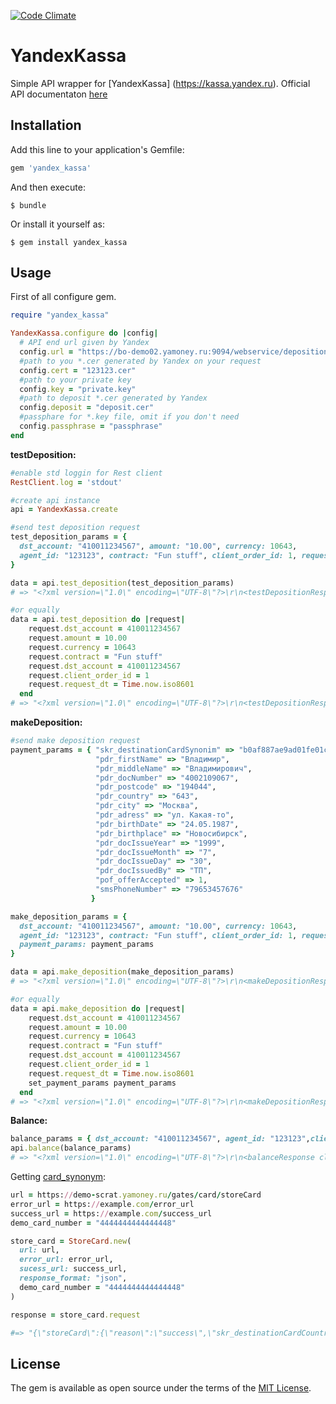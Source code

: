 [![Code Climate](https://codeclimate.com/github/creepycheese/yandex-kassa-api/badges/gpa.svg)](https://codeclimate.com/github/creepycheese/yandex-kassa-api)
# YandexKassa
Simple API wrapper for [YandexKassa] (https://kassa.yandex.ru).
Official API documentaton [here](https://tech.yandex.ru/money/doc/payment-solution/payout/intro-docpage/)

## Installation

Add this line to your application's Gemfile:

```ruby
gem 'yandex_kassa'
```

And then execute:

    $ bundle

Or install it yourself as:

    $ gem install yandex_kassa

## Usage

First of all configure gem.
```ruby
require "yandex_kassa"

YandexKassa.configure do |config|
  # API end url given by Yandex
  config.url = "https://bo-demo02.yamoney.ru:9094/webservice/deposition/api"
  #path to you *.cer generated by Yandex on your request
  config.cert = "123123.cer"
  #path to your private key
  config.key = "private.key"
  #path to deposit *.cer generated by Yandex
  config.deposit = "deposit.cer"
  #passphare for *.key file, omit if you don't need
  config.passphrase = "passphrase"
end
```

**testDeposition:**

```ruby
#enable std loggin for Rest client
RestClient.log = 'stdout'

#create api instance
api = YandexKassa.create

#send test deposition request
test_deposition_params = {
  dst_account: "410011234567", amount: "10.00", currency: 10643,
  agent_id: "123123", contract: "Fun stuff", client_order_id: 1, request_dt: Time.now.iso8601
}

data = api.test_deposition(test_deposition_params)
# => "<?xml version=\"1.0\" encoding=\"UTF-8\"?>\r\n<testDepositionResponse clientOrderId=\"1\" status=\"3\" error=\"41\" processedDT=\"2016-03-23T12:52:53.087+03:00\" identification=\"anonymous\" />\r\n"

#or equally
data = api.test_deposition do |request|
    request.dst_account = 410011234567
    request.amount = 10.00
    request.currency = 10643
    request.contract = "Fun stuff"
    request.dst_account = 410011234567
    request.client_order_id = 1
    request.request_dt = Time.now.iso8601
  end
# => "<?xml version=\"1.0\" encoding=\"UTF-8\"?>\r\n<testDepositionResponse clientOrderId=\"1\" status=\"3\" error=\"41\" processedDT=\"2016-03-23T12:52:53.087+03:00\" identification=\"anonymous\" />\r\n"
```
**makeDeposition:**

```ruby
#send make deposition request
payment_params = { "skr_destinationCardSynonim" => "b0af887ae9ad01fe01ca65df7cff19a7b5fcbf9b_scn",
                   "pdr_firstName" => "Владимир",
                   "pdr_middleName" => "Владимирович",
                   "pdr_docNumber" => "4002109067",
                   "pdr_postcode" => "194044",
                   "pdr_country" => "643",
                   "pdr_city" => "Москва",
                   "pdr_adress" => "ул. Какая-то",
                   "pdr_birthDate" => "24.05.1987",
                   "pdr_birthplace" => "Новосибирск",
                   "pdr_docIssueYear" => "1999",
                   "pdr_docIssueMonth" => "7",
                   "pdr_docIssueDay" => "30",
                   "pdr_docIssuedBy" => "ТП",
                   "pof_offerAccepted" => 1,
                   "smsPhoneNumber" => "79653457676"
                  }

make_deposition_params = {
  dst_account: "410011234567", amount: "10.00", currency: 10643,
  agent_id: "123123", contract: "Fun stuff", client_order_id: 1, request_dt: Time.now.iso8601,
  payment_params: payment_params
}

data = api.make_deposition(make_deposition_params)
# => "<?xml version=\"1.0\" encoding=\"UTF-8\"?>\r\n<makeDepositionResponse clientOrderId=\"1\" status=\"3\" error=\"41\" processedDT=\"2016-03-23T12:52:53.087+03:00\" identification=\"anonymous\" />\r\n"

#or equally
data = api.make_deposition do |request|
    request.dst_account = 410011234567
    request.amount = 10.00
    request.currency = 10643
    request.contract = "Fun stuff"
    request.dst_account = 410011234567
    request.client_order_id = 1
    request.request_dt = Time.now.iso8601
    set_payment_params payment_params
  end
# => "<?xml version=\"1.0\" encoding=\"UTF-8\"?>\r\n<makeDepositionResponse clientOrderId=\"1\" status=\"3\" error=\"41\" processedDT=\"2016-03-23T12:52:53.087+03:00\" identification=\"anonymous\" />\r\n"
```

**Balance:**

```ruby
balance_params = { dst_account: "410011234567", agent_id: "123123",client_order_id: 1 }
api.balance(balance_params)
# => "<?xml version=\"1.0\" encoding=\"UTF-8\"?>\r\n<balanceResponse clientOrderId=\"1\" status=\"0\" processedDT=\"2016-03-24T14:15:43.484+03:00\" balance=\"-8320.00\" />\r\n"
```

Getting [card_synonym](https://tech.yandex.ru/money/doc/payment-solution/payout/bank-card-synonym-docpage/):

```ruby
url = https://demo-scrat.yamoney.ru/gates/card/storeCard
error_url = https://example.com/error_url
success_url = https://example.com/success_url
demo_card_number = "4444444444444448"

store_card = StoreCard.new(
  url: url,
  error_url: error_url,
  sucess_url: success_url,
  response_format: "json",
  demo_card_number = "4444444444444448"
)

response = store_card.request

#=> "{\"storeCard\":{\"reason\":\"success\",\"skr_destinationCardCountryCode\":\"616\",\"skr_destinationCardSynonim\":\"mob64asbX5okWsURXB8QoYwYSwwZ.SC.201603\",\"skr_destinationCardType\":\"Visa\",\"skr_destinationCardPanmask\":\"444444******4448\"}}"
```

## License

The gem is available as open source under the terms of the [MIT License](http://opensource.org/licenses/MIT).

